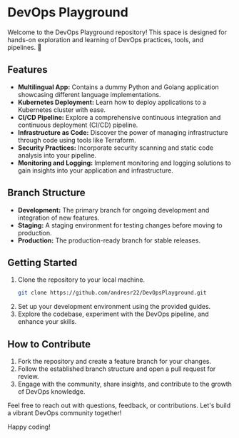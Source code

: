 # DevOps Playground

Welcome to the DevOps Playground repository! This space is designed for hands-on exploration and learning of DevOps practices, tools, and pipelines. 🚀

## Features

- **Multilingual App:** Contains a dummy Python and Golang application showcasing different language implementations.
- **Kubernetes Deployment:** Learn how to deploy applications to a Kubernetes cluster with ease.
- **CI/CD Pipeline:** Explore a comprehensive continuous integration and continuous deployment (CI/CD) pipeline.
- **Infrastructure as Code:** Discover the power of managing infrastructure through code using tools like Terraform.
- **Security Practices:** Incorporate security scanning and static code analysis into your pipeline.
- **Monitoring and Logging:** Implement monitoring and logging solutions to gain insights into your application and infrastructure.

## Branch Structure

- **Development:** The primary branch for ongoing development and integration of new features.
- **Staging:** A staging environment for testing changes before moving to production.
- **Production:** The production-ready branch for stable releases.

## Getting Started

1. Clone the repository to your local machine.
   ```bash
   git clone https://github.com/andresr22/DevOpsPlayground.git
   ```
2. Set up your development environment using the provided guides.
3. Explore the codebase, experiment with the DevOps pipeline, and enhance your skills.

## How to Contribute

1. Fork the repository and create a feature branch for your changes.
2. Follow the established branch structure and open a pull request for review.
3. Engage with the community, share insights, and contribute to the growth of DevOps knowledge.

Feel free to reach out with questions, feedback, or contributions. Let's build a vibrant DevOps community together!

Happy coding!
